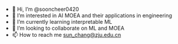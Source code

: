 - 👋 Hi, I’m @sooncheer0420
- 👀 I’m interested in AI MOEA and their applications in engineering
- 🌱 I’m currently learning interpretable ML
- 💞️ I’m looking to collaborate on ML and MOEA
- 📫 How to reach me sun_chang@zju.edu.cn

<!---
sooncheer0420/sooncheer0420 is a ✨ special ✨ repository because its `README.md` (this file) appears on your GitHub profile.
You can click the Preview link to take a look at your changes.
--->
